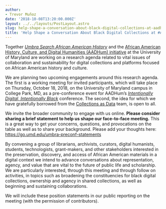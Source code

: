 ```yaml
---
author:
- Trevor Muñoz
date: '2018-10-08T13:20:00.000Z'
layout: ../../layouts/PostLayout.astro
slug: help-shape-a-conversation-about-black-digital-collections-at-aadhum2018
title: 'Help Shape a Conversation About Black Digital Collections at #AADHum2018'
---
```


Together [_Umbra Search African American History_](https://www.umbrasearch.org/) and the [African American History, Culture, and Digital Humanities (AADHum) initiative](https://aadhum.umd.edu/) at the University of Maryland are working on a research agenda related to vital issues of collaboration and sustainability for digital collections and platforms focused on African American history and culture.

We are planning two upcoming engagements around this research agenda. The first is a working meeting for invited participants, which will take place on Thursday, October 18, 2018, on the University of Maryland campus in College Park, MD, as a pre-conference event for AADHum’s [_Intentionally Digital, Intentionally Black_](https://aadhum.umd.edu/conference/) conference. The second, the idea for which we have gratefully borrowed from the [Collections as Data](https://collectionsasdata.github.io/) team, is open to all.

We invite the broader community to engage with us online. **Please consider sharing a brief statement to help us shape our face-to-face meeting.** This is a great way to get your concerns, questions, and provocations on the table as well as to share your background. Please add your thoughts here: <https://go.umd.edu/umbra-preconf-statements>

By convening a group of librarians, archivists, curators, digital humanists, students, technologists, grant-makers, and other stakeholders interested in the preservation, discovery, and access of African American materials in a digital context we intend to advance conversations about representation, agency, and value that are vital to the future of public life and scholarship. We are particularly interested, through this meeting and through follow on activities, in topics such as broadening the constituencies for black digital collections, ownership and agency in shared collections, as well as beginning and sustaining collaborations.

We will include these position statements in our public reporting on the meeting (with the permission of contributors).